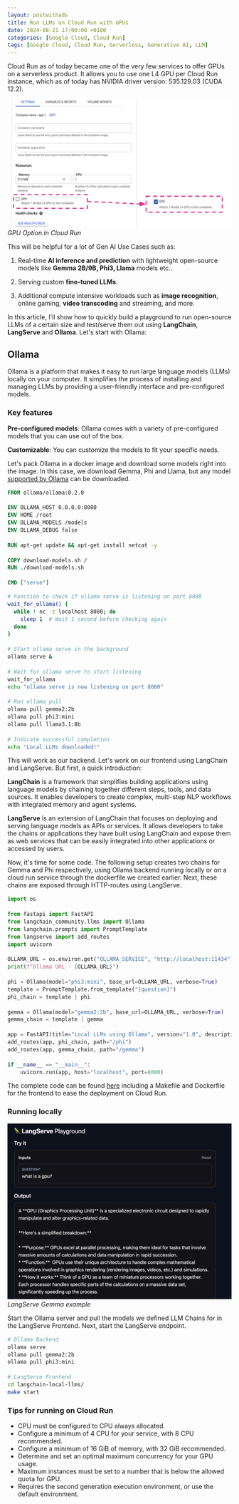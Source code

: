 ```yaml
---
layout: postwithads
title: Run LLMs on Cloud Run with GPUs
date: 2024-08-21 17:00:00 +0100
categories: [Google Cloud, Cloud Run]
tags: [Google Cloud, Cloud Run, Serverless, Generative AI, LLM]
---
```


Cloud Run as of today became one of the very few services to offer GPUs on a serverless product. It allows you to use one L4 GPU per Cloud Run instance, which as of today has NVIDIA driver version: 535.129.03 (CUDA 12.2). 

![gpu-option](/assets/img/run-gpu.png)
_GPU Option in Cloud Run_

This will be helpful for a lot of Gen AI Use Cases such as:

1. Real-time **AI inference and prediction** with lightweight open-source models like **Gemma 2B/9B, Phi3, Llama** models etc..

2. Serving custom **fine-tuned LLMs**.

3. Additional compute intensive workloads such as **image recognition**, online gaming, **video transcoding** and streaming, and more.

In this article, I'll show how to quickly build a playground to run open-source LLMs of a certain size and test/serve them out using **LangChain**, **LangServe** and **Ollama**. Let's start with Ollama:

## Ollama

Ollama is a platform that makes it easy to run large language models (LLMs) locally on your computer. It simplifies the process of installing and managing LLMs by providing a user-friendly interface and pre-configured models.   

### Key features  

**Pre-configured models**: Ollama comes with a variety of pre-configured models that you can use out of the box.  

**Customizable**: You can customize the models to fit your specific needs.

Let's pack Ollama in a docker image and download some models right into the image. In this case, we download Gemma, Phi and Llama, but any model [supported by Ollama](https://ollama.com/library) can be downloaded.

```dockerfile
FROM ollama/ollama:0.2.0

ENV OLLAMA_HOST 0.0.0.0:8080
ENV HOME /root
ENV OLLAMA_MODELS /models
ENV OLLAMA_DEBUG false

RUN apt-get update && apt-get install netcat -y

COPY download-models.sh /
RUN ./download-models.sh

CMD ["serve"]
```

```bash
# Function to check if ollama serve is listening on port 8080
wait_for_ollama() {
  while ! nc -z localhost 8080; do 
    sleep 1  # Wait 1 second before checking again
  done
}

# Start ollama serve in the background
ollama serve & 

# Wait for ollama serve to start listening
wait_for_ollama
echo "ollama serve is now listening on port 8080"

# Run ollama pull
ollama pull gemma2:2b
ollama pull phi3:mini
ollama pull llama3.1:8b

# Indicate successful completion
echo "Local LLMs downloaded!"
```

This will work as our backend. Let's work on our frontend using LangChain and LangServe. But first, a quick introduction:

**LangChain** is a framework that simplifies building applications using language models by chaining together different steps, tools, and data sources. It enables developers to create complex, multi-step NLP workflows with integrated memory and agent systems.

**LangServe** is an extension of LangChain that focuses on deploying and serving language models as APIs or services. It allows developers to take the chains or applications they have built using LangChain and expose them as web services that can be easily integrated into other applications or accessed by users.

Now, it's time for some code. The following setup creates two chains for Gemma and Phi respectively, using Ollama backend running locally or on a cloud run service through the dockerfile we created earlier. Next, these chains are exposed through HTTP-routes using LangServe.

```python
import os

from fastapi import FastAPI
from langchain_community.llms import Ollama
from langchain.prompts import PromptTemplate
from langserve import add_routes
import uvicorn

OLLAMA_URL = os.environ.get("OLLAMA_SERVICE", "http://localhost:11434")
print(f"Ollama URL - {OLLAMA_URL}")

phi = Ollama(model="phi3:mini", base_url=OLLAMA_URL, verbose=True)
template = PromptTemplate.from_template("{question}")
phi_chain = template | phi 

gemma = Ollama(model="gemma2:2b", base_url=OLLAMA_URL, verbose=True)
gemma_chain = template | gemma 

app = FastAPI(title="Local LLMs using Ollama", version="1.0", description="Local LLMs using Ollama")
add_routes(app, phi_chain, path="/phi")
add_routes(app, gemma_chain, path="/gemma")

if __name__ == "__main__":
    uvicorn.run(app, host="localhost", port=8000)
```

The complete code can be found [here](https://github.com/iamulya/cloud-run-llms) including a Makefile and Dockerfile for the frontend to ease the deployment on Cloud Run.

### Running locally

![langserve-gemma-example](/assets/img/ls-gemma.png)
_LangServe Gemma example_

Start the Ollama server and pull the models we defined LLM Chains for in the LangServe Frontend. Next, start the LangServe endpoint.

```bash
# Ollama Backend
ollama serve
ollama pull gemma2:2b
ollama pull phi3:mini

# LangServe Frontend
cd langchain-local-llms/
make start
```

### Tips for running on Cloud Run

* CPU must be configured to CPU always allocated.
* Configure a minimum of 4 CPU for your service, with 8 CPU recommended.
* Configure a minimum of 16 GiB of memory, with 32 GiB recommended.
* Determine and set an optimal maximum concurrency for your GPU usage.
* Maximum instances must be set to a number that is below the allowed quota for GPU.
* Requires the second generation execution environment, or use the default environment.